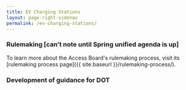 ```yaml
---
title: EV Charging Stations
layout: page-right-sidenav
permalink: /ev-charging-stations/
---
```

### Rulemaking [can’t note until Spring unified agenda is up] 

To learn more about the Access Board's rulemaking process, visit its [rulemaking process page]({{ site.baseurl }}/rulemaking-process/).

### Development of guidance for DOT  
